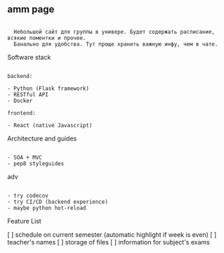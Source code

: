 
## amm page

```

  Небольшой сайт для группы в универе. Будет содержать расписание, всякие поментки и прочее.
  Банально для удобства. Тут проще хранить важную инфу, чем в чате.

```

Software stack

```

backend:

- Python (Flask framework)
- RESTful API
- Docker

frontend:

- React (native Javascript)

```

Architecture and guides

```

- SOA + MVC
- pep8 styleguides

```

adv

```

- try codecov
- try CI/CD (backend experience)
- maybe python hot-reload

```

Feature List

[ ] schedule on current semester (automatic highlight if week is even)
[ ] teacher's names
[ ] storage of files
[ ] information for subject's exams

